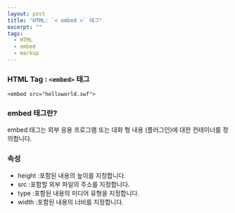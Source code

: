```yaml
---
layout: post
title: "HTML: `< embed >` 태그"
excerpt: ""
tags: 
  - HTML
  - embed
  - markup
---
```


### HTML Tag : `<embed>` 태그
```
<embed src="helloworld.swf">
```
### embed 태그란?

embed 태그는 외부 응용 프로그램 또는 대화 형 내용 (플러그인)에 대한 컨테이너를 정의합니다.

### 속성

+ height :포함된 내용의 높이를 지정합니다.
+ src :포함할 외부 파일의 주소를 지정합니다.
+ type :포함된 내용의 미디어 유형을 지정합니다.
+ width :포함된 내용의 너비를 지정합니다.
